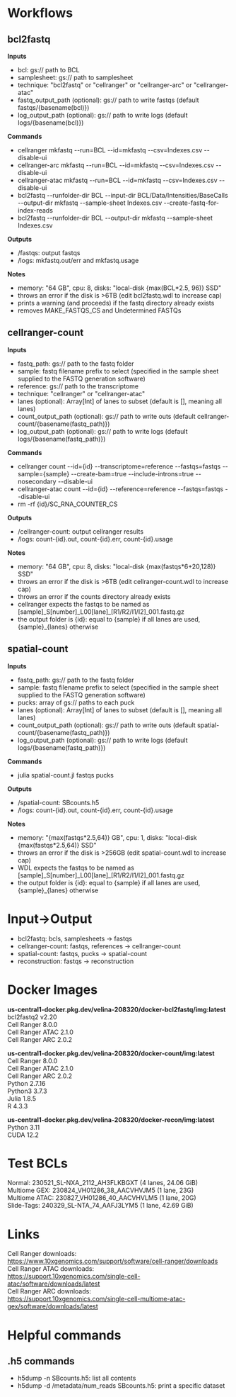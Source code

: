 Workflows
=========

bcl2fastq
---------

**Inputs**  
* bcl: gs:// path to BCL  
* samplesheet: gs:// path to samplesheet  
* technique: "bcl2fastq" or "cellranger" or "cellranger-arc" or "cellranger-atac"
* fastq_output_path (optional): gs:// path to write fastqs (default fastqs/{basename(bcl)})  
* log_output_path (optional): gs:// path to write logs (default logs/{basename(bcl)})

**Commands**  
* cellranger mkfastq --run=BCL --id=mkfastq --csv=Indexes.csv --disable-ui  
* cellranger-arc mkfastq --run=BCL --id=mkfastq --csv=Indexes.csv --disable-ui  
* cellranger-atac mkfastq --run=BCL --id=mkfastq --csv=Indexes.csv --disable-ui
* bcl2fastq --runfolder-dir BCL --input-dir BCL/Data/Intensities/BaseCalls --output-dir mkfastq --sample-sheet Indexes.csv --create-fastq-for-index-reads
* bcl2fastq --runfolder-dir BCL --output-dir mkfastq --sample-sheet Indexes.csv  

**Outputs**  
* /fastqs: output fastqs  
* /logs: mkfastq.out/err and mkfastq.usage

**Notes**
* memory: "64 GB", cpu: 8, disks: "local-disk {max(BCL*2.5, 96)} SSD"  
* throws an error if the disk is >6TB (edit bcl2fastq.wdl to increase cap)  
* prints a warning (and proceeds) if the fastq directory already exists
* removes MAKE_FASTQS_CS and Undetermined FASTQs

cellranger-count
----------------

**Inputs**  
* fastq_path: gs:// path to the fastq folder  
* sample: fastq filename prefix to select (specified in the sample sheet supplied to the FASTQ generation software)  
* reference: gs:// path to the transcriptome  
* technique: "cellranger" or "cellranger-atac"  
* lanes (optional): Array[Int] of lanes to subset (default is [], meaning all lanes)  
* count_output_path (optional): gs:// path to write outs (default cellranger-count/{basename(fastq_path)})  
* log_output_path (optional): gs:// path to write logs (default logs/{basename(fastq_path)})

**Commands**  
* cellranger count --id={id} --transcriptome=reference --fastqs=fastqs --sample={sample} --create-bam=true --include-introns=true --nosecondary --disable-ui  
* cellranger-atac count --id={id} --reference=reference --fastqs=fastqs --disable-ui  
* rm -rf {id}/SC_RNA_COUNTER_CS

**Outputs**  
* /cellranger-count: output cellranger results  
* /logs: count-{id}.out, count-{id}.err, count-{id}.usage  

**Notes**
* memory: "64 GB", cpu: 8, disks: "local-disk {max(fastqs\*6+20,128)} SSD"  
* throws an error if the disk is >6TB (edit cellranger-count.wdl to increase cap)
* throws an error if the counts directory already exists
* cellranger expects the fastqs to be named as [sample]\_S[number]\_L00[lane]\_[R1/R2/I1/I2]\_001.fastq.gz
* the output folder is {id}: equal to {sample} if all lanes are used, {sample}_{lanes} otherwise

spatial-count
----------------

**Inputs**  
* fastq_path: gs:// path to the fastq folder  
* sample: fastq filename prefix to select (specified in the sample sheet supplied to the FASTQ generation software)  
* pucks: array of gs:// paths to each puck  
* lanes (optional): Array[Int] of lanes to subset (default is [], meaning all lanes)  
* count_output_path (optional): gs:// path to write outs (default spatial-count/{basename(fastq_path)})  
* log_output_path (optional): gs:// path to write logs (default logs/{basename(fastq_path)})

**Commands**  
* julia spatial-count.jl fastqs pucks  

**Outputs**  
* /spatial-count: SBcounts.h5  
* /logs: count-{id}.out, count-{id}.err, count-{id}.usage  

**Notes**
* memory: "{max(fastqs\*2.5,64)} GB", cpu: 1, disks: "local-disk {max(fastqs\*2.5,64)} SSD"  
* throws an error if the disk is >256GB (edit spatial-count.wdl to increase cap)
* WDL expects the fastqs to be named as [sample]\_S[number]\_L00[lane]\_[R1/R2/I1/I2]\_001.fastq.gz
* the output folder is {id}: equal to {sample} if all lanes are used, {sample}_{lanes} otherwise

Input→Output
====================
* bcl2fastq: bcls, samplesheets → fastqs  
* cellranger-count: fastqs, references → cellranger-count  
* spatial-count: fastqs, pucks → spatial-count
* reconstruction: fastqs → reconstruction  

Docker Images
=============
**us-central1-docker.pkg.dev/velina-208320/docker-bcl2fastq/img:latest**  
bcl2fastq2 v2.20  
Cell Ranger 8.0.0  
Cell Ranger ATAC 2.1.0  
Cell Ranger ARC 2.0.2  

**us-central1-docker.pkg.dev/velina-208320/docker-count/img:latest**  
Cell Ranger 8.0.0  
Cell Ranger ATAC 2.1.0  
Cell Ranger ARC 2.0.2  
Python 2.7.16  
Python3 3.7.3  
Julia 1.8.5  
R 4.3.3  

**us-central1-docker.pkg.dev/velina-208320/docker-recon/img:latest**  
Python 3.11  
CUDA 12.2  

# Test BCLs
Normal: 230521_SL-NXA_2112_AH3FLKBGXT (4 lanes, 24.06 GiB)  
Multiome GEX: 230824_VH01286_38_AACVHVJM5 (1 lane, 23G)  
Multiome ATAC: 230827_VH01286_40_AACVHVLM5 (1 lane, 20G)  
Slide-Tags: 240329_SL-NTA_74_AAFJ3LYM5 (1 lane, 42.69 GiB)

Links
=====
Cell Ranger downloads:  
https://www.10xgenomics.com/support/software/cell-ranger/downloads  
Cell Ranger ATAC downloads:  
https://support.10xgenomics.com/single-cell-atac/software/downloads/latest  
Cell Ranger ARC downloads:  
https://support.10xgenomics.com/single-cell-multiome-atac-gex/software/downloads/latest  

Helpful commands
================
.h5 commands
------------
* h5dump -n SBcounts.h5: list all contents
* h5dump -d /metadata/num_reads SBcounts.h5: print a specific dataset
